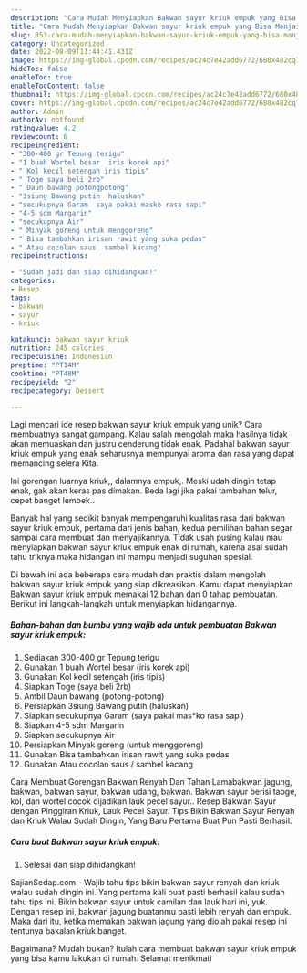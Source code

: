 ```yaml
---
description: "Cara Mudah Menyiapkan Bakwan sayur kriuk empuk yang Bisa Manjain Lidah"
title: "Cara Mudah Menyiapkan Bakwan sayur kriuk empuk yang Bisa Manjain Lidah"
slug: 853-cara-mudah-menyiapkan-bakwan-sayur-kriuk-empuk-yang-bisa-manjain-lidah
category: Uncategorized
date: 2022-08-09T11:44:41.431Z
image: https://img-global.cpcdn.com/recipes/ac24c7e42add6772/680x482cq70/bakwan-sayur-kriuk-empuk-foto-resep-utama.jpg
hideToc: false
enableToc: true
enableTocContent: false
thumbnail: https://img-global.cpcdn.com/recipes/ac24c7e42add6772/680x482cq70/bakwan-sayur-kriuk-empuk-foto-resep-utama.jpg
cover: https://img-global.cpcdn.com/recipes/ac24c7e42add6772/680x482cq70/bakwan-sayur-kriuk-empuk-foto-resep-utama.jpg
author: Admin
authorAv: notfound
ratingvalue: 4.2
reviewcount: 6
recipeingredient:
- "300-400 gr Tepung terigu"
- "1 buah Wortel besar  iris korek api"
- " Kol kecil setengah iris tipis"
- " Toge saya beli 2rb"
- " Daun bawang potongpotong"
- "3siung Bawang putih  haluskan"
- "secukupnya Garam  saya pakai masko rasa sapi"
- "4-5 sdm Margarin"
- "secukupnya Air"
- " Minyak goreng untuk menggoreng"
- " Bisa tambahkan irisan rawit yang suka pedas"
- " Atau cocolan saus  sambel kacang"
recipeinstructions:

- "Sudah jadi dan siap dihidangkan!"
categories:
- Resep
tags:
- bakwan
- sayur
- kriuk

katakunci: bakwan sayur kriuk 
nutrition: 245 calories
recipecuisine: Indonesian
preptime: "PT14M"
cooktime: "PT48M"
recipeyield: "2"
recipecategory: Dessert

---
```





Lagi mencari ide resep bakwan sayur kriuk empuk yang unik? Cara membuatnya sangat gampang. Kalau salah mengolah maka hasilnya tidak akan memuaskan dan justru cenderung tidak enak. Padahal bakwan sayur kriuk empuk yang enak seharusnya mempunyai aroma dan rasa yang dapat memancing selera Kita.





Ini gorengan luarnya kriuk,, dalamnya empuk,. Meski udah dingin tetap enak, gak akan keras pas dimakan. Beda lagi jika pakai tambahan telur, cepet banget lembek..

Banyak hal yang sedikit banyak mempengaruhi kualitas rasa dari bakwan sayur kriuk empuk, pertama dari jenis bahan, kedua pemilihan bahan segar sampai cara membuat dan menyajikannya. Tidak usah pusing kalau mau menyiapkan bakwan sayur kriuk empuk enak di rumah, karena asal sudah tahu triknya maka hidangan ini mampu menjadi suguhan spesial.






Di bawah ini ada beberapa cara mudah dan praktis dalam mengolah bakwan sayur kriuk empuk yang siap dikreasikan. Kamu dapat menyiapkan Bakwan sayur kriuk empuk memakai 12 bahan dan 0 tahap pembuatan. Berikut ini langkah-langkah untuk menyiapkan hidangannya.

<!--inarticleads1-->

##### Bahan-bahan dan bumbu yang wajib ada untuk pembuatan Bakwan sayur kriuk empuk:

1. Sediakan 300-400 gr Tepung terigu
1. Gunakan 1 buah Wortel besar  (iris korek api)
1. Gunakan  Kol kecil setengah (iris tipis)
1. Siapkan  Toge (saya beli 2rb)
1. Ambil  Daun bawang (potong-potong)
1. Persiapkan 3siung Bawang putih  (haluskan)
1. Siapkan secukupnya Garam  (saya pakai mas*ko rasa sapi)
1. Siapkan 4-5 sdm Margarin
1. Siapkan secukupnya Air
1. Persiapkan  Minyak goreng (untuk menggoreng)
1. Gunakan  Bisa tambahkan irisan rawit yang suka pedas
1. Gunakan  Atau cocolan saus / sambel kacang


Cara Membuat Gorengan Bakwan Renyah Dan Tahan Lamabakwan jagung, bakwan, bakwan sayur, bakwan udang, bakwan. Bakwan sayur berisi taoge, kol, dan wortel cocok dijadikan lauk pecel sayur.. Resep Bakwan Sayur dengan Pinggiran Kriuk, Lauk Pecel Sayur. Tips Bikin Bakwan Sayur Renyah dan Kriuk Walau Sudah Dingin, Yang Baru Pertama Buat Pun Pasti Berhasil. 

<!--inarticleads2-->

##### Cara buat Bakwan sayur kriuk empuk:


1. Selesai dan siap dihidangkan!

SajianSedap.com - Wajib tahu tips bikin bakwan sayur renyah dan kriuk walau sudah dingin ini. Yang pertama kali buat pasti berhasil kalau sudah tahu tips ini. Bikin bakwan sayur untuk camilan dan lauk hari ini, yuk. Dengan resep ini, bakwan jagung buatanmu pasti lebih renyah dan empuk. Maka dari itu, ketika memakan bakwan jagung yang diolah pakai resep ini tentunya bakalan kriuk banget. 

Bagaimana? Mudah bukan? Itulah cara membuat bakwan sayur kriuk empuk yang bisa kamu lakukan di rumah. Selamat menikmati
